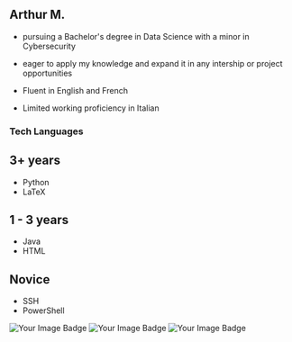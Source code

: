 ## Arthur M. 
- pursuing a Bachelor's degree in Data Science with a minor in Cybersecurity
- eager to apply my knowledge and expand it in any intership or project opportunities

- Fluent in English and French
- Limited working proficiency in Italian

<div>

### Tech Languages

## 3+ years

- Python
- LaTeX

## 1 - 3 years

- Java
- HTML

## Novice
- SSH
- PowerShell
</div>

<img src="https://tryhackme-badges.s3.amazonaws.com/ArMaHat314.png" alt="Your Image Badge" />

<img src="![https://tryhackme-badges.s3.amazonaws.com/ArMaHat314.png](https://cdn3.iconfinder.com/data/icons/logos-and-brands-adobe/512/267_Python-256.png)" alt="Your Image Badge" />

<img src="https://cdn3.iconfinder.com/data/icons/logos-and-brands-adobe/512/267_Python-256.png" alt="Your Image Badge" />



<!--
**ArMa0704/ArMa0704** is a ✨ _special_ ✨ repository because its `README.md` (this file) appears on your GitHub profile.

Here are some ideas to get you started:

- 🔭 I’m currently working on ...
- 🌱 I’m currently learning ...
- 👯 I’m looking to collaborate on ...
- 🤔 I’m looking for help with ...
- 💬 Ask me about ...
- 📫 How to reach me: ...
- 😄 Pronouns: ...
- ⚡ Fun fact: ...
-->
